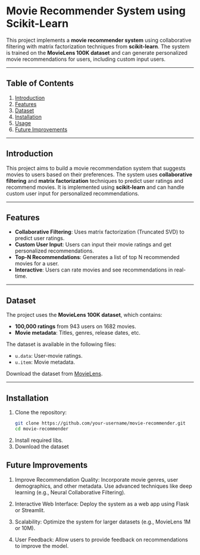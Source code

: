 # Movie Recommender System using Scikit-Learn

This project implements a **movie recommender system** using collaborative filtering with matrix factorization techniques from **scikit-learn**. The system is trained on the **MovieLens 100K dataset** and can generate personalized movie recommendations for users, including custom input users.

---

## Table of Contents
1. [Introduction](#introduction)
2. [Features](#features)
3. [Dataset](#dataset)
4. [Installation](#installation)
5. [Usage](#usage)
6. [Future Improvements](#future-improvements)

---

## Introduction

This project aims to build a movie recommendation system that suggests movies to users based on their preferences. The system uses **collaborative filtering** and **matrix factorization** techniques to predict user ratings and recommend movies. It is implemented using **scikit-learn** and can handle custom user input for personalized recommendations.

---

## Features

- **Collaborative Filtering**: Uses matrix factorization (Truncated SVD) to predict user ratings.
- **Custom User Input**: Users can input their movie ratings and get personalized recommendations.
- **Top-N Recommendations**: Generates a list of top N recommended movies for a user.
- **Interactive**: Users can rate movies and see recommendations in real-time.

---

## Dataset

The project uses the **MovieLens 100K dataset**, which contains:
- **100,000 ratings** from 943 users on 1682 movies.
- **Movie metadata**: Titles, genres, release dates, etc.

The dataset is available in the following files:
- `u.data`: User-movie ratings.
- `u.item`: Movie metadata.

Download the dataset from [MovieLens](https://grouplens.org/datasets/movielens/100k/).

---

## Installation

1. Clone the repository:
   ```bash
   git clone https://github.com/your-username/movie-recommender.git
   cd movie-recommender

2. Install required libs.
3. Download the dataset

## Future Improvements
1. Improve Recommendation Quality:
  Incorporate movie genres, user demographics, and other metadata.
  Use advanced techniques like deep learning (e.g., Neural Collaborative Filtering).

2. Interactive Web Interface:
  Deploy the system as a web app using Flask or Streamlit.

3. Scalability:
   Optimize the system for larger datasets (e.g., MovieLens 1M or 10M).

4. User Feedback:
   Allow users to provide feedback on recommendations to improve the model.

